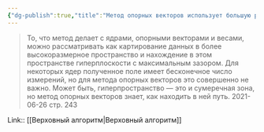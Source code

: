 ```yaml
---
{"dg-publish":true,"title":"Метод опорных векторов использует большую размерность","tags":["quotes"],"date":"2021-06-26T21:00:00+04:00","modified_at":"2023-01-08T21:16:49+04:00","permalink":"/quotes/202106262100/","dgHomeLink":false,"dgPassFrontmatter":true}
---
```



> То, что метод делает с ядрами, опорными векторами и весами, можно рассматривать как картирование данных в более высокоразмерное пространство и нахождение в этом пространстве гиперплоскости с максимальным зазором. Для некоторых ядер полученное поле имеет бесконечное число измерений, но для метода опорных векторов это совершенно не важно. Может быть, гиперпространство — это и сумеречная зона, но метод опорных векторов знает, как находить в ней путь.
	2021-06-26 стр. 243


Link:: [[Верховный алгоритм|Верховный алгоритм]]
